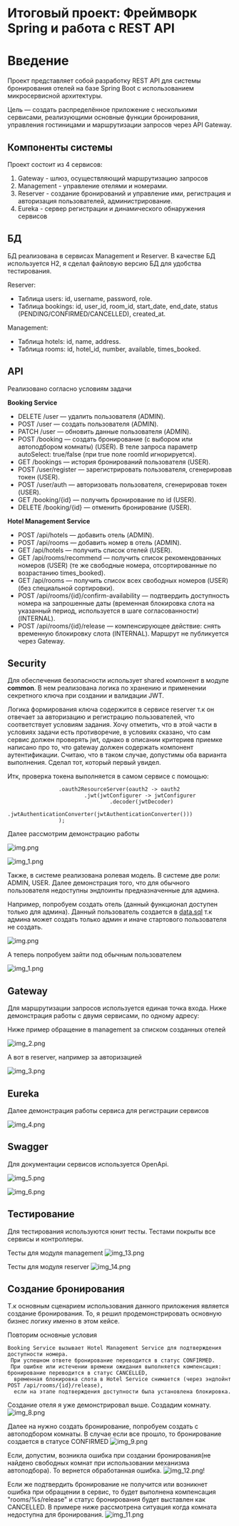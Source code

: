 # Итоговый проект: Фреймворк Spring и работа с REST API

# Введение

Проект представляет собой разработку REST API для системы бронирования отелей на базе Spring Boot с использованием
микросервисной архитектуры.

Цель — создать распределённое приложение с несколькими сервисами, реализующими основные функции бронирования, управления
гостиницами и маршрутизации запросов через API Gateway.

## Компоненты системы

Проект состоит из 4 сервисов:

1. Gateway - шлюз, осуществляющий маршрутизацию запросов
2. Management - управление отелями и номерами.
3. Reserver - создание бронирований и управление ими, регистрация и авторизация пользователей, администрирование.
4. Eureka - cервер регистрации и динамического обнаружения сервисов

## БД

БД реализована в сервисах Management и Reserver. В качестве БД используется H2, я сделал файловую версию БД для удобства
тестирования.

Reserver:

* Таблица users: id, username, password, role.
* Таблица bookings: id, user_id, room_id, start_date, end_date, status (PENDING/CONFIRMED/CANCELLED), created_at.

Management:

* Таблица hotels: id, name, address.
* Таблица rooms: id, hotel_id, number, available, times_booked.


## API

Реализовано согласно условиям задачи

**Booking Service**
* DELETE /user — удалить пользователя (ADMIN).
* POST /user — создать пользователя (ADMIN).
* PATCH /user — обновить данные пользователя (ADMIN).
* POST /booking — создать бронирование (с выбором или автоподбором комнаты) (USER). В теле запроса параметр autoSelect: true/false (при true поле roomId игнорируется).
* GET /bookings — история бронирований пользователя (USER).
* POST /user/register — зарегистрировать пользователя, сгенерировав токен (USER).
* POST /user/auth — авторизовать пользователя, сгенерировав токен (USER).
* GET /booking/{id} — получить бронирование по id (USER).
* DELETE /booking/{id} — отменить бронирование (USER).

**Hotel Management Service**
*  POST /api/hotels — добавить отель (ADMIN).
*  POST /api/rooms — добавить номер в отель (ADMIN).
*  GET /api/hotels — получить список отелей (USER).
*  GET /api/rooms/recommend — получить список рекомендованных номеров (USER) (те же свободные номера, отсортированные по возрастанию times_booked).
*  GET /api/rooms — получить список всех свободных номеров (USER) (без специальной сортировки).
*  POST /api/rooms/{id}/confirm-availability — подтвердить доступность номера на запрошенные даты (временная блокировка слота на указанный период, используется в шаге согласованности) (INTERNAL).
*  POST /api/rooms/{id}/release — компенсирующее действие: снять временную блокировку слота (INTERNAL). Маршрут не публикуется через Gateway.

## Security

Для обеспечения безопасности использует shared компонент в модуле **common**. В нем реализована логика по хранению и
применении секретного ключа при создании и валидации JWT.

Логика формирования ключа содержится в сервисе reserver т.к он отвечает за авторизацию и регистрацию пользователей,
что соответствует условиям задания. Хочу отметить, что в этой части в условиях задачи есть противоречие, в условиях сказано, 
что сам сервис должен проверять jwt, однако в описании критериев приемке написано про то, что gateway должен содержать 
компонент аутентификации. Считаю, что в таком случае, допустимы оба варианта выполнения. Сделал тот, который первый увидел.


Итк, проверка токена выполняется в самом сервисе с помощью:

```
                .oauth2ResourceServer(oauth2 -> oauth2
                        .jwt(jwtConfigurer -> jwtConfigurer
                                .decoder(jwtDecoder)
                                .jwtAuthenticationConverter(jwtAuthenticationConverter()))
                );
```

Далее рассмотрим демонстрацию работы

![img.png](doc/img.png)

![img_1.png](doc/img_1.png)

Также, в системе реализована ролевая модель. В системе две роли: ADMIN, USER. Далее демонстрация того, что для обычного
пользователя недоступны эндпоинты предназначенные для админа.

Например, попробуем создать отель (данный функционал доступен только для админа). Данный пользователь создается
в [data.sql](reserver/src/main/resources/data.sql)
т.к админа может создать только админ и иначе стартового пользователя не создать.

![img.png](doc/img.png)

А теперь попробуем зайти под обычным пользователем

![img_1.png](doc/img_1.png)

## Gateway

Для маршрутизации запросов используется единая точка входа. Ниже демонстрация работы с двумя сервисами, по одному
адресу:

Ниже пример обращение в management за списком созданных отелей

![img_2.png](doc/img_2.png)

А вот в reserver, например за авторизацией

![img_3.png](doc/img_3.png)

## Eureka

Далее демонстрация работы сервиса для регистрации сервисов

![img_4.png](doc/img_4.png)

## Swagger

Для документации сервисов используется OpenApi.

![img_5.png](doc/img_5.png)

![img_6.png](doc/img_6.png)

## Тестирование

Для тестирования используются юнит тесты. Тестами покрыты все сервисы и контроллеры.

Тесты для модуля management
![img_13.png](doc/img_13.png)

Тесты для модуля reserver
![img_14.png](doc/img_14.png)

## Создание бронирования

Т.к основным сценарием использования данного приложения является создание бронирования. То, я решил продемонстрировать
основную бизнес логику именно в этом кейсе.

Повторим основные условия

```
Booking Service вызывает Hotel Management Service для подтверждения доступности номера.
 При успешном ответе бронирование переводится в статус CONFIRMED.
 При ошибке или истечении времени ожидания выполняется компенсация: бронирование переводится в статус CANCELLED,
  временная блокировка слота в Hotel Service снимается (через эндпойнт POST /api/rooms/{id}/release), 
  если на этапе подтверждения доступности была установлена блокировка.
```

Создание отеля я уже демонстрировал выше. Создадим комнату.
![img_8.png](doc/img_8.png)

Далее на нужно создать бронирование, попробуем создать с автоподбором комнаты. В случае если все прошло, то бронирование создается в статусе CONFIRMED
![img_9.png](doc/img_9.png)

Если, допустим, возникла ошибка при создании бронирования(не найдено свободных комнат при использовании механизма автоподбора).
То вернется обработанная ошибка.
![img_12.png](doc/img_12.png)!

Если же подтвердить бронирование не получится или возникнет ошибка при обращении в сервис, то будет выполнена компенсация 
"rooms/%s/release" и статус бронирования будет выставлен как CANCELLED. В примере ниже рассмотрена ситуация когда
комната недоступна для бронирования.
![img_11.png](doc/img_11.png)





